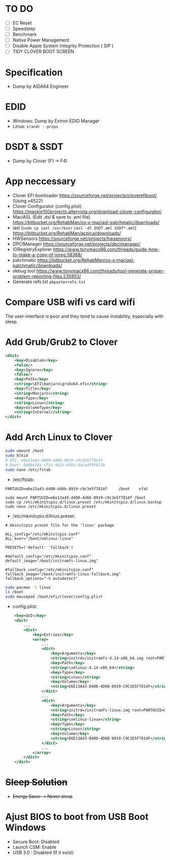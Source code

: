 # TO DO

- [ ] EC Reset
- [ ] Speedstep
- [ ] Benchmark
- [ ] Native Power Management
- [ ] Disable Apple System Integrity Protection ( SIP )
- [ ] TIDY CLOVER BOOT SCREEN

# Specification
- Dump by AIDA64 Engineer

# EDID
- Windows: Dump by Extron EDID Manager
- Linux: `xrandr --props`

# DSDT & SSDT
- Dump by Clover (F1 -> F4)

# App neccessary
- Clover EFI bootloader https://sourceforge.net/projects/cloverefiboot/ (Using v4522)
- Clover Configurator (config.plist) https://mackie100projects.altervista.org/download-clover-configurator/
- MaciASL (Edit .dsl & save to .aml file) https://bitbucket.org/RehabMan/os-x-maciasl-patchmatic/downloads/
- iasl (`sudo cp iasl /usr/bin/` `iasl -dl DSDT.aml SSDT*.aml`) https://bitbucket.org/RehabMan/acpica/downloads/
- HWSensors https://sourceforge.net/projects/hwsensors/
- DPCIManager https://sourceforge.net/projects/dpcimanager/
- IORegistryExplorer https://www.tonymacx86.com/threads/guide-how-to-make-a-copy-of-ioreg.58368/
- patchmatic https://bitbucket.org/RehabMan/os-x-maciasl-patchmatic/downloads/
- debug tool https://www.tonymacx86.com/threads/tool-generate-proper-problem-reporting-files.235953/
- Generate refs.txt `pbpaste>refs.txt`

# Compare USB wifi vs card wifi

The user-interface is poor and they tend to cause instability, especially with sleep.

# Add Grub/Grub2 to Clover

```xml
<dict>
    <key>Disabled</key>
    <false/>
    <key>Ignore</key>
    <false/>
    <key>Path</key>
    <string>\EFI\manjaro\grubx64.efi</string>
    <key>Title</key>
    <string>Manjaro</string>
    <key>Type</key>
    <string>Linux</string>
    <key>VolumeType</key>
    <string>Internal</string>
</dict>
```

# Add Arch Linux to Clover

```bash
sudo umount /boot
sudo blkid
# EFI: e6e13a43-d400-4d6b-8919-c9c3e5f7814f
# Root: 0448e76a-c71c-4b2c-938a-daca4f9f611b
sudo nano /etc/fstab
```

- /etc/fstab:
```
PARTUUID=e6e13a43-d400-4d6b-8919-c9c3e5f7814f     /boot    vfat
```

```
sudo mount PARTUUID=e6e13a43-d400-4d6b-8919-c9c3e5f7814f /boot
sudo cp /etc/mkinitcpio.d/linux.preset /etc/mkinitcpio.d/linux.backup
sudo nano /etc/mkinitcpio.d/linux.preset
```

- /etc/mkinitcpio.d/linux.preset:
```
# mkinitcpio preset file for the 'linux' package

ALL_config="/etc/mkinitcpio.conf"
ALL_kver="/boot/vmlinuz-linux"

PRESETS=('default' 'fallback')

#default_config="/etc/mkinitcpio.conf"
default_image="/boot/initramfs-linux.img"

#fallback_config="/etc/mkinitcpio.conf"
fallback_image="/boot/initramfs-linux-fallback.img"
fallback_options="-S autodetect"
```

```bash
sudo pacman -S linux
ls /boot
sudo mousepad /boot/efi/clover/config.plist
```

- config.plist:
```xml
	<key>GUI</key>
	<dict>
        ...
		<dict>
			<key>Entries</key>
			<array>
                ...
                <dict>
					<key>Arguments</key>
					<string>initrd=/initramfs-4.14-x86_64.img root=PARTUUID=0448e76a-c71c-4b2c-938a-daca4f9f611b rw quiet</string>
					<key>Path</key>
					<string>\vmlinuz-4.14-x86_64</string>
					<key>Type</key>
					<string>Linux</string>
					<key>Volume</key>
					<string>E6E13A43-D400-4D6B-8919-C9C3E5F7814F</string>
				</dict>
                ...
                <dict>
                    <key>Arguments</key>
                    <string>initrd=/initramfs-linux.img root=PARTUUID=0448e76a-c71c-4b2c-938a-daca4f9f611b rw quiet</string>
                    <key>Path</key>
                    <string>\vmlinuz-linux</string>
                    <key>Type</key>
                    <string>Linux</string>
                    <key>Volume</key>
                    <string>E6E13A43-D400-4D6B-8919-C9C3E5F7814F</string>
                </dict>
                ...
			</array>
		</dict>
	</dict>
```

# ~~Sleep Solution~~
- ~~Energy Saver -> Never sleep~~

# Ajust BIOS to boot from USB Boot Windows

- Secure Boot: Disabled
- Launch CSM: Enable
- USB 3.0 : Disabled (If it exist)

